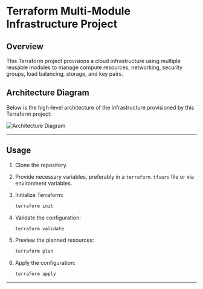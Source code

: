 # Terraform Multi-Module Infrastructure Project

## Overview

This Terraform project provisions a cloud infrastructure using multiple reusable modules to manage compute resources, networking, security groups, load balancing, storage, and key pairs.
## Architecture Diagram

Below is the high-level architecture of the infrastructure provisioned by this Terraform project:

![Architecture Diagram](architecture-diagram.png)

---

## Usage

1. Clone the repository.

2. Provide necessary variables, preferably in a `terraform.tfvars` file or via environment variables.

3. Initialize Terraform:

    ```bash
    terraform init
    ```

4. Validate the configuration:

    ```bash
    terraform validate
    ```

5. Preview the planned resources:

    ```bash
    terraform plan
    ```

6. Apply the configuration:

    ```bash
    terraform apply
    ```

---

